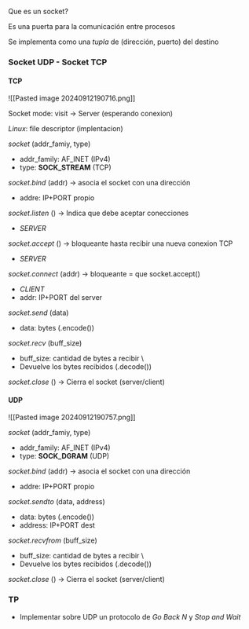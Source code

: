 
Que es un socket?

Es una puerta para la comunicación entre procesos

Se implementa como una _tupla_ de (dirección, puerto) del destino 

### Socket UDP - Socket TCP

#### TCP

![[Pasted image 20240912190716.png]]

Socket mode: visit -> Server (esperando conexion)

_Linux_: file descriptor (implentacion)

_socket_ (addr_famiy, type)
- addr_family: AF_INET (IPv4)
- type: **SOCK_STREAM** (TCP)
 
_socket.bind_ (addr) -> asocia el socket con una dirección
- addre: IP+PORT  propio

_socket.listen_ () -> Indica que debe aceptar conecciones
- _SERVER_

_socket.accept_ () -> bloqueante hasta recibir una nueva conexion TCP
- _SERVER_

_socket.connect_ (addr) -> bloqueante = que socket.accept()
- _CLIENT_
- addr: IP+PORT del server

_socket.send_ (data)
- data: bytes (.encode())

_socket.recv_ (buff_size)
- buff_size: cantidad de bytes a recibir \
- Devuelve los bytes recibidos (.decode())

_socket.close_ () -> Cierra el socket (server/client)

#### UDP

![[Pasted image 20240912190757.png]]

_socket_ (addr_famiy, type)
- addr_family: AF_INET (IPv4)
- type: **SOCK_DGRAM** (UDP)

_socket.bind_ (addr) -> asocia el socket con una dirección
- addre: IP+PORT  propio

_socket.sendto_ (data, address)
- data: bytes (.encode())
- address: IP+PORT dest

_socket.recvfrom_ (buff_size)
- buff_size: cantidad de bytes a recibir \
- Devuelve los bytes recibidos (.decode())

_socket.close_ () -> Cierra el socket (server/client)

### TP

- Implementar sobre UDP un protocolo de _Go Back N_ y _Stop and Wait_


